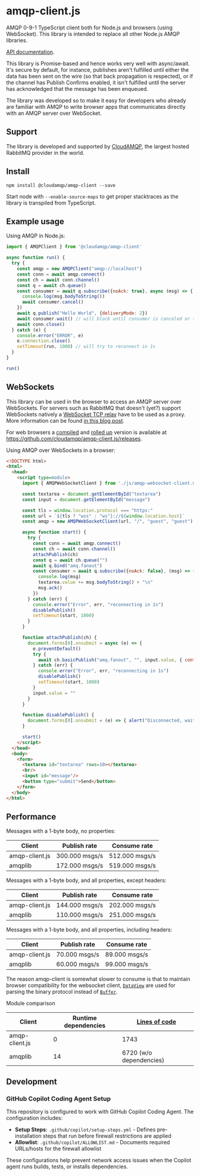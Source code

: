 # amqp-client.js

AMQP 0-9-1 TypeScript client both for Node.js and browsers (using WebSocket). This library is intended to replace all other Node.js AMQP libraries.

[API documentation](https://cloudamqp.github.io/amqp-client.js/).

This library is Promise-based and hence works very well with async/await. It's secure by default, for instance, publishes aren't fulfilled until either the data has been sent on the wire (so that back propagation is respected), or if the channel has Publish Confirms enabled, it isn't fulfilled until the server has acknowledged that the message has been enqueued.

The library was developed so to make it easy for developers who already are familiar with AMQP to write browser apps that communicates directly with an AMQP server over WebSocket.

## Support

The library is developed and supported by [CloudAMQP](https://www.cloudamqp.com), the largest hosted RabbitMQ provider in the world.

## Install

```shell
npm install @cloudamqp/amqp-client --save
```

Start node with `--enable-source-maps` to get proper stacktraces as the library is transpiled from TypeScript.

## Example usage

Using AMQP in Node.js:

```javascript
import { AMQPClient } from '@cloudamqp/amqp-client'

async function run() {
  try {
    const amqp = new AMQPClient("amqp://localhost")
    const conn = await amqp.connect()
    const ch = await conn.channel()
    const q = await ch.queue()
    const consumer = await q.subscribe({noAck: true}, async (msg) => {
      console.log(msg.bodyToString())
      await consumer.cancel()
    })
    await q.publish("Hello World", {deliveryMode: 2})
    await consumer.wait() // will block until consumer is canceled or throw an error if server closed channel/connection
    await conn.close()
  } catch (e) {
    console.error("ERROR", e)
    e.connection.close()
    setTimeout(run, 1000) // will try to reconnect in 1s
  }
}

run()
```

## WebSockets

This library can be used in the browser to access an AMQP server over WebSockets. For servers such as RabbitMQ that doesn't (yet?) support WebSockets natively a [WebSocket TCP relay](https://github.com/cloudamqp/websocket-tcp-relay/) have to be used as a proxy. More information can be found [in this blog post](https://www.cloudamqp.com/blog/cloudamqp-releases-amqp-websockets.html).

For web browsers a [compiled](https://www.typescriptlang.org/) and [rolled up](https://www.rollupjs.org/) version is available at https://github.com/cloudamqp/amqp-client.js/releases.

Using AMQP over WebSockets in a browser:

```html
<!DOCTYPE html>
<html>
  <head>
    <script type=module>
      import { AMQPWebSocketClient } from './js/amqp-websocket-client.mjs'

      const textarea = document.getElementById("textarea")
      const input = document.getElementById("message")

      const tls = window.location.protocol === "https:"
      const url = `${tls ? "wss" : "ws"}://${window.location.host}`
      const amqp = new AMQPWebSocketClient(url, "/", "guest", "guest")

      async function start() {
        try {
          const conn = await amqp.connect()
          const ch = await conn.channel()
          attachPublish(ch)
          const q = await ch.queue("")
          await q.bind("amq.fanout")
          const consumer = await q.subscribe({noAck: false}, (msg) => {
            console.log(msg)
            textarea.value += msg.bodyToString() + "\n"
            msg.ack()
          })
        } catch (err) {
          console.error("Error", err, "reconnecting in 1s")
          disablePublish()
          setTimeout(start, 1000)
        }
      }

      function attachPublish(ch) {
        document.forms[0].onsubmit = async (e) => {
          e.preventDefault()
          try {
            await ch.basicPublish("amq.fanout", "", input.value, { contentType: "text/plain" })
          } catch (err) {
            console.error("Error", err, "reconnecting in 1s")
            disablePublish()
            setTimeout(start, 1000)
          }
          input.value = ""
        }
      }

      function disablePublish() {
        document.forms[0].onsubmit = (e) => { alert("Disconnected, waiting to be reconnected") }
      }

      start()
    </script>
  </head>
  <body>
    <form>
      <textarea id="textarea" rows=10></textarea>
      <br/>
      <input id="message"/>
      <button type="submit">Send</button>
    </form>
  </body>
</html>
```

## Performance

Messages with a 1-byte body, no properties:

| Client | Publish rate | Consume rate |
| ------ | ------------ | ------------ |
| amqp-client.js | 300.000 msgs/s | 512.000 msgs/s |
| amqplib | 172.000 msgs/s | 519.000 msgs/s |

Messages with a 1-byte body, and all properties, except headers:

| Client | Publish rate | Consume rate |
| ------ | ------------ | ------------ |
| amqp-client.js | 144.000 msgs/s | 202.000 msgs/s |
| amqplib | 110.000 msgs/s | 251.000 msgs/s |

Messages with a 1-byte body, and all properties, including headers:

| Client | Publish rate | Consume rate |
| ------ | ------------ | ------------ |
| amqp-client.js | 70.000 msgs/s | 89.000 msgs/s |
| amqplib | 60.000 msgs/s | 99.000 msgs/s |

The reason amqp-client is somewhat slower to consume is that to maintain browser compatibility for the websocket client, [`DataView`](https://developer.mozilla.org/en-US/docs/Web/JavaScript/Reference/Global_Objects/DataView) are used for parsing the binary protocol instead of [`Buffer`](https://nodejs.org/api/buffer.html).

Module comparison

| Client | Runtime dependencies | [Lines of code](https://github.com/AlDanial/cloc) |
| ------ | ------------ | --- |
| amqp-client.js | 0 | 1743 |
| amqplib | 14 | 6720 (w/o dependencies) |

## Development

### GitHub Copilot Coding Agent Setup

This repository is configured to work with GitHub Copilot Coding Agent. The configuration includes:

- **Setup Steps**: `.github/copilot/setup-steps.yml` - Defines pre-installation steps that run before firewall restrictions are applied
- **Allowlist**: `.github/copilot/ALLOWLIST.md` - Documents required URLs/hosts for the firewall allowlist

These configurations help prevent network access issues when the Copilot agent runs builds, tests, or installs dependencies.
